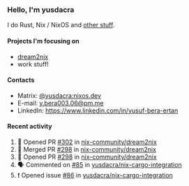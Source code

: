 ### Hello, I'm yusdacra

I do Rust, Nix / NixOS and [other stuff](https://gaze.systems/).

#### Projects I'm focusing on

- [dream2nix](https://github.com/nix-community/dream2nix)
- work stuff!

#### Contacts

- Matrix: [@yusdacra:nixos.dev](https://matrix.to/#/@yusdacra:nixos.dev)
- E-mail: y.bera003.06@pm.me
- LinkedIn: https://www.linkedin.com/in/yusuf-bera-ertan

#### Recent activity

<!--START_SECTION:activity-->
1. 💪 Opened PR [#302](https://github.com/nix-community/dream2nix/pull/302) in [nix-community/dream2nix](https://github.com/nix-community/dream2nix)
2. 🎉 Merged PR [#298](https://github.com/nix-community/dream2nix/pull/298) in [nix-community/dream2nix](https://github.com/nix-community/dream2nix)
3. 💪 Opened PR [#298](https://github.com/nix-community/dream2nix/pull/298) in [nix-community/dream2nix](https://github.com/nix-community/dream2nix)
4. 🗣 Commented on [#85](https://github.com/yusdacra/nix-cargo-integration/issues/85) in [yusdacra/nix-cargo-integration](https://github.com/yusdacra/nix-cargo-integration)
5. ❗️ Opened issue [#86](https://github.com/yusdacra/nix-cargo-integration/issues/86) in [yusdacra/nix-cargo-integration](https://github.com/yusdacra/nix-cargo-integration)
<!--END_SECTION:activity-->
